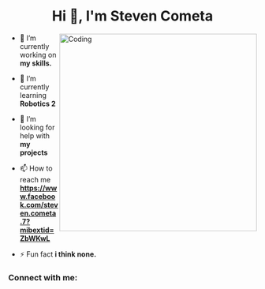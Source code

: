 <h1 align="center">Hi 👋, I'm Steven Cometa</h1>
<img align="right" alt="Coding" width="400" src="https://giphy.com/gifs/computador-gu-tecnology-bGgsc5mWoryfgKBx1u">

- 🔭 I’m currently working on **my skills.**

- 🌱 I’m currently learning **Robotics 2**

- 🤝 I’m looking for help with **my projects**

- 📫 How to reach me **https://www.facebook.com/steven.cometa.7?mibextid=ZbWKwL**

- ⚡ Fun fact **i think none.**

<h3 align="left">Connect with me:</h3>
<p align="left">
</p>
